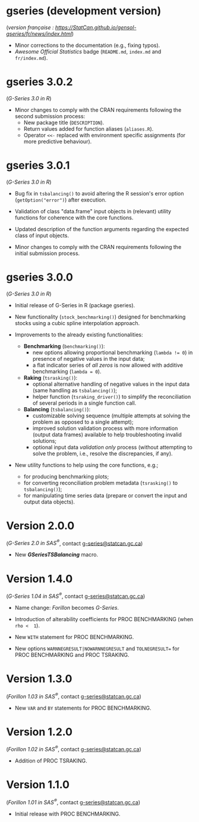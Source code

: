 # gseries (development version)

<!-- Display a link to the French `NEWS.md' file (only when rendering an HTML document)
     
     => the `pkgdown-devel` "fenced_div" below is used to avoid having the link generated in the 
        pkgdown website Changelog page
     => the link would only show in the "development" version of the pkgdown website
        (`development: mode: devel` in `_pkdown.yml` or `development: mode: auto` with a 4-level 
        version number in the DESCRIPTION file), which we do not use for gseries (we set 
        `development: mode: release` in `_pkdown.yml`, resulting in a single "release" website 
        regardless of the version number -->
<div class="pkgdown-devel">

(*version française : <https://StatCan.github.io/gensol-gseries/fr/news/index.html>*)

</div>

* Minor corrections to the documentation (e.g., fixing typos).
* *Awesome Official Statistics* badge (`README.md`, `index.md` and `fr/index.md`).


# gseries 3.0.2

(*G-Series 3.0 in R*)

* Minor changes to comply with the CRAN requirements following the second submission process:
  * New package title (`DESCRIPTION`).
  * Return values added for function aliases (`aliases.R`).
  * Operator `<<-` replaced with environment specific assignments (for more predictive behaviour).


# gseries 3.0.1

(*G-Series 3.0 in R*)

* Bug fix in `tsbalancing()` to avoid altering the R session's error option (`getOption("error")`) after execution.

* Validation of class "data.frame" input objects in (relevant) utility functions for coherence with the core functions.

* Updated description of the function arguments regarding the expected class of input objects.

* Minor changes to comply with the CRAN requirements following the initial submission process.


# gseries 3.0.0

(*G-Series 3.0 in R*)

* Initial release of G-Series in R (package gseries).

* New functionality (`stock_benchmarking()`) designed for benchmarking stocks using a cubic spline interpolation approach.

* Improvements to the already existing functionalities:
  * **Benchmarking** (`benchmarking()`): 
    * new options allowing proportional benchmarking (`lambda != 0`) in presence of negative values in the input data;
    * a flat indicator series of *all zeros* is now allowed with additive benchmarking (`lambda = 0`).
  * **Raking** (`tsrasking()`):
    * optional alternative handling of negative values in the input data (same handling as `tsbalancing()`);
    * helper function (`tsraking_driver()`) to simplify the reconciliation of several periods in a single function call.
  * **Balancing** (`tsbalancing()`): 
    * customizable solving sequence (multiple attempts at solving the problem as opposed to a single attempt);
    * improved solution validation process with more information (output data frames) available to help troubleshooting invalid solutions;
    * optional input data *validation only* process (without attempting to solve the problem, i.e., resolve the discrepancies, if any).

* New utility functions to help using the core functions, e.g.;
  * for producing benchmarking plots;
  * for converting reconciliation problem metadata (`tsrasking()` to `tsbalancing()`);
  * for manipulating time series data (prepare or convert the input and output data objects).


# Version 2.0.0

(*G-Series 2.0 in SAS<sup>®</sup>*, contact [g-series@statcan.gc.ca](mailto:g-series@statcan.gc.ca))

* New ***GSeriesTSBalancing*** macro.


# Version 1.4.0

(*G-Series 1.04 in SAS<sup>®</sup>*, contact [g-series@statcan.gc.ca](mailto:g-series@statcan.gc.ca))

* Name change: *Forillon* becomes *G-Series*.

* Introduction of alterability coefficients for PROC BENCHMARKING (when `rho <  1`).

* New `WITH` statement for PROC BENCHMARKING.

* New options `WARNNEGRESULT|NOWARNNEGRESULT` and `TOLNEGRESULT=` for PROC BENCHMARKING and PROC TSRAKING.


# Version 1.3.0

(*Forillon 1.03 in SAS<sup>®</sup>*, contact [g-series@statcan.gc.ca](mailto:g-series@statcan.gc.ca))

* New `VAR` and `BY` statements for PROC BENCHMARKING.


# Version 1.2.0

(*Forillon 1.02 in SAS<sup>®</sup>*, contact [g-series@statcan.gc.ca](mailto:g-series@statcan.gc.ca))

* Addition of PROC TSRAKING.


# Version 1.1.0

(*Forillon 1.01 in SAS<sup>®</sup>*, contact [g-series@statcan.gc.ca](mailto:g-series@statcan.gc.ca))

* Initial release with PROC BENCHMARKING.
